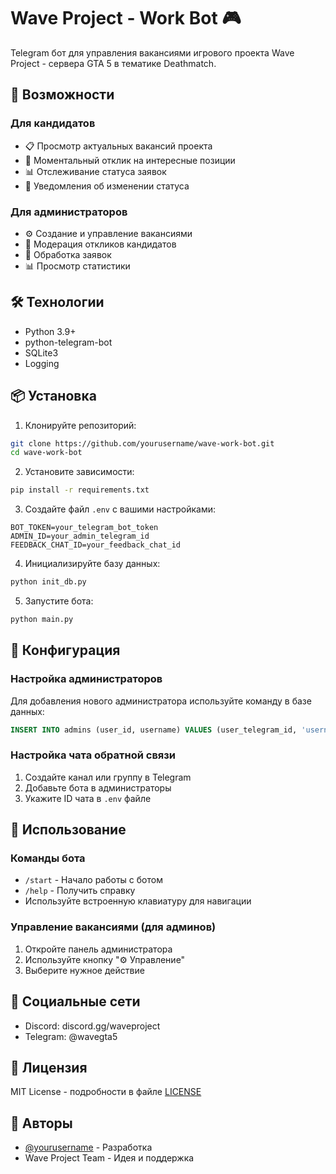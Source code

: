 # Wave Project - Work Bot 🎮

Telegram бот для управления вакансиями игрового проекта Wave Project - сервера GTA 5 в тематике Deathmatch.

## 🚀 Возможности

### Для кандидатов
- 📋 Просмотр актуальных вакансий проекта
- 💼 Моментальный отклик на интересные позиции
- 📊 Отслеживание статуса заявок
- 🔔 Уведомления об изменении статуса

### Для администраторов
- ⚙️ Создание и управление вакансиями
- 👥 Модерация откликов кандидатов
- 📝 Обработка заявок
- 📊 Просмотр статистики

## 🛠 Технологии
- Python 3.9+
- python-telegram-bot
- SQLite3
- Logging

## 📦 Установка

1. Клонируйте репозиторий:
```bash
git clone https://github.com/yourusername/wave-work-bot.git
cd wave-work-bot
```

2. Установите зависимости:
```bash
pip install -r requirements.txt
```

3. Создайте файл `.env` с вашими настройками:
```env
BOT_TOKEN=your_telegram_bot_token
ADMIN_ID=your_admin_telegram_id
FEEDBACK_CHAT_ID=your_feedback_chat_id
```

4. Инициализируйте базу данных:
```bash
python init_db.py
```

5. Запустите бота:
```bash
python main.py
```

## 🔧 Конфигурация

### Настройка администраторов
Для добавления нового администратора используйте команду в базе данных:
```sql
INSERT INTO admins (user_id, username) VALUES (user_telegram_id, 'username');
```

### Настройка чата обратной связи
1. Создайте канал или группу в Telegram
2. Добавьте бота в администраторы
3. Укажите ID чата в `.env` файле

## 📱 Использование

### Команды бота
- `/start` - Начало работы с ботом
- `/help` - Получить справку
- Используйте встроенную клавиатуру для навигации

### Управление вакансиями (для админов)
1. Откройте панель администратора
2. Используйте кнопку "⚙️ Управление"
3. Выберите нужное действие

## 🤝 Социальные сети
- Discord: discord.gg/waveproject
- Telegram: @wavegta5

## 📄 Лицензия
MIT License - подробности в файле [LICENSE](LICENSE)

## 👥 Авторы
- [@yourusername](https://github.com/yourusername) - Разработка
- Wave Project Team - Идея и поддержка
